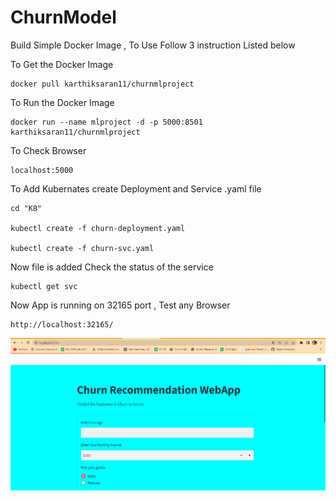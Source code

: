 # ChurnModel

Build Simple Docker Image , To Use Follow 3 instruction Listed below

To Get the Docker Image 

```
docker pull karthiksaran11/churnmlproject
```

To Run the Docker Image

```
docker run --name mlproject -d -p 5000:8501 karthiksaran11/churnmlproject
```

To Check Browser

```
localhost:5000
```

To Add Kubernates create Deployment and Service .yaml file

```
cd "K8"

kubectl create -f churn-deployment.yaml

kubectl create -f churn-svc.yaml
```

Now file is added Check the status of the service

```
kubectl get svc
```

Now App is running on 32165 port , Test any Browser

```
http://localhost:32165/
```

![alt text](Webapp.png "Webapp Demo")
